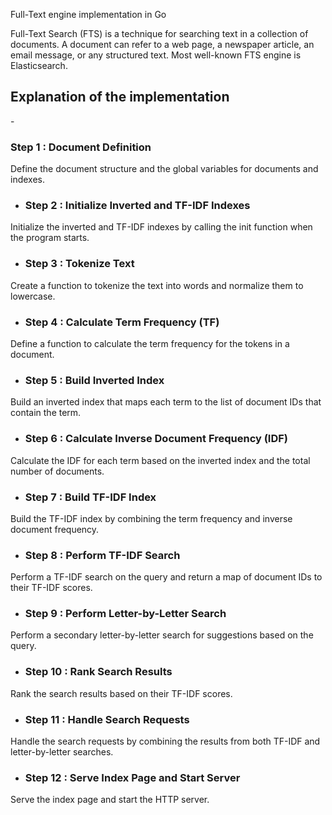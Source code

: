 Full-Text engine implementation in Go

Full-Text Search (FTS) is a technique for searching text in a collection of documents. A document can refer to a web page, a newspaper article, an email message, or any structured text. Most well-known FTS engine is Elasticsearch.

<h2>Explanation of the implementation</h2>
- <h3>Step 1 : Document Definition</h3>
Define the document structure and the global variables for documents and indexes.

- <h3>Step 2 : Initialize Inverted and TF-IDF Indexes</h3>
Initialize the inverted and TF-IDF indexes by calling the init function when the program starts.

- <h3>Step 3 : Tokenize Text</h3>
Create a function to tokenize the text into words and normalize them to lowercase.

- <h3>Step 4 : Calculate Term Frequency (TF)</h3>
Define a function to calculate the term frequency for the tokens in a document.

- <h3>Step 5 : Build Inverted Index</h3>
Build an inverted index that maps each term to the list of document IDs that contain the term.

- <h3>Step 6 : Calculate Inverse Document Frequency (IDF)</h3>
Calculate the IDF for each term based on the inverted index and the total number of documents.

- <h3>Step 7 : Build TF-IDF Index</h3>
Build the TF-IDF index by combining the term frequency and inverse document frequency.

- <h3>Step 8 : Perform TF-IDF Search</h3>
Perform a TF-IDF search on the query and return a map of document IDs to their TF-IDF scores.

- <h3>Step 9 : Perform Letter-by-Letter Search</h3>
Perform a secondary letter-by-letter search for suggestions based on the query.

- <h3>Step 10 : Rank Search Results</h3>
Rank the search results based on their TF-IDF scores.

- <h3>Step 11 : Handle Search Requests</h3>
Handle the search requests by combining the results from both TF-IDF and letter-by-letter searches.

- <h3>Step 12 : Serve Index Page and Start Server</h3>
Serve the index page and start the HTTP server.